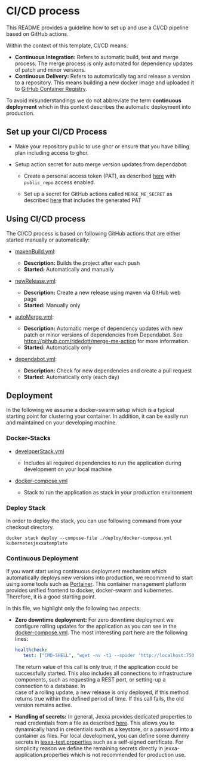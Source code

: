 # CI/CD process 

This README provides a guideline how to set up and use a CI/CD pipeline based on GitHub actions.

Within the context of this template, CI/CD means: 
*   __Continuous Integration:__ Refers to automatic build, test and merge process. The merge process is only automated for dependency updates of patch and minor versions. 
*   __Continuous Delivery:__ Refers to automatically tag and release a version to a repository. This means building a new docker image and uploaded it to [GitHub Container Registry](https://ghcr.io).

To avoid misunderstandings we do not abbreviate the term __continuous deployment__ which in this context describes the automatic deployment into production.  

## Set up your CI/CD Process

*   Make your repository public to use ghcr or ensure that you have billing plan including access to ghcr.
  
*   Setup action secret for auto merge version updates from dependabot:

    *   Create a personal access token (PAT), as described [here](https://docs.github.com/en/authentication/keeping-your-account-and-data-secure/creating-a-personal-access-token) with `public_repo` access enabled.

    *   Set up a secret for GitHub actions called `MERGE_ME_SECRET` as described [here](https://docs.github.com/en/actions/security-guides/encrypted-secrets?tool=webui#creating-encrypted-secrets-for-a-repository) that includes the generated PAT

## Using CI/CD process

The CI/CD process is based on following GitHub actions that are either started manually or automatically:  

*   [mavenBuild.yml](.github/workflows/mavenBuild.yml):
    *   __Description:__ Builds the project after each push
    *   __Started:__ Automatically and manually   

*   [newRelease.yml](.github/workflows/newRelease.yml):
    *   __Description:__ Create a new release using maven via GitHub web page
    *   __Started:__ Manually only 

*   [autoMerge.yml](.github/workflows/autoMerge.yml):
    *   __Description:__ Automatic merge of dependency updates with new patch or minor versions of dependencies from Dependabot. See https://github.com/ridedott/merge-me-action for more information.
    *   __Started:__ Automatically only

*   [dependabot.yml](.github/dependabot.yml):
    *   __Description:__ Check for new dependencies and create a pull request
    *   __Started:__ Automatically only (each day)
  
## Deployment 

In the following we assume a docker-swarm setup which is a typical starting point for clustering your container.
In addition, it can be easily run and maintained on your developing machine. 

### Docker-Stacks

*   [developerStack.yml](deploy/deprecated/developerStack.yml)
    *   Includes all required dependencies to run the application during development on your local machine

*   [docker-compose.yml](deploy/deprecated/docker-compose.yml)
    *   Stack to run the application as stack in your production environment

### Deploy Stack 

In order to deploy the stack, you can use following command from your checkout directory. 
```shell
docker stack deploy --compose-file ./deploy/docker-compose.yml kubernetesjexxatemplate
```

### Continuous Deployment 

If you want start using continuous deployment mechanism which automatically deploys new versions into
production, we recommend to start using some tools such as [Portainer](https://www.portainer.io). This 
container management platform provides unified frontend to docker, docker-swarm and kubernetes. Therefore, 
it is a good starting point.

In this file, we highlight only the following two aspects:

* **Zero downtime deployment:** For zero downtime deployment we configure rolling updates for the application as you can see
  in the [docker-compose.yml](deploy/deprecated/docker-compose.yml). The most interesting part here are the following lines:
  ```yml  
  healthcheck:
     test: ["CMD-SHELL", "wget -nv -t1 --spider 'http://localhost:7500/BoundedContext/isRunning/'"]`
  ```
  The return value of this call is only true, if the application could be successfully started. This also includes all
  connections to infrastructure components, such as requesting a REST port, or setting-up a connection to a database. In  
  case of a rolling update, a new release is only deployed, if this method returns true within the defined period of time.
  If this call fails, the old version remains active.

* **Handling of secrets:** In general, Jexxa provides dedicated properties to read credentials from a file as described
  [here](https://jexxa-projects.github.io/Jexxa/jexxa_reference.html#_secrets). This allows you to dynamically hand in credentials such as a keystore, or a password into a container as files. For local development, you can define some dummy secrets in [jexxa-test.properties](src/test) such as a self-signed certificate. For simplicity reason we define the remaining secrets directly in jexxa-application.properties which is not recommended for production use.
